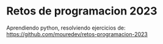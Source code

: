 # Retos de programacion 2023
Aprendiendo python, resolviendo ejercicios de: https://github.com/mouredev/retos-programacion-2023